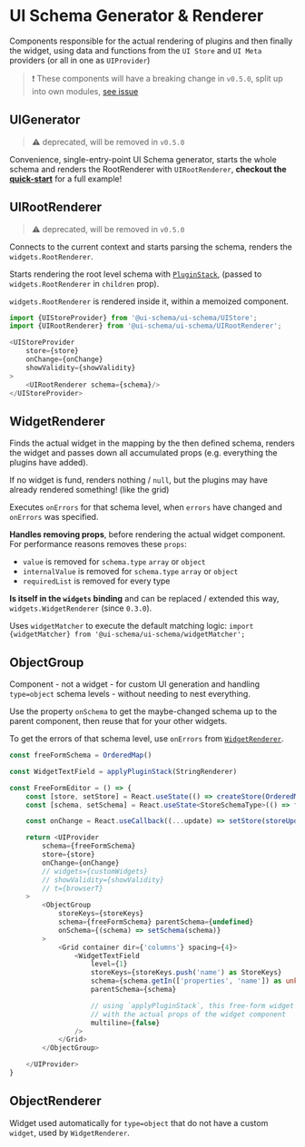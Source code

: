 # UI Schema Generator & Renderer

Components responsible for the actual rendering of plugins and then finally the widget, using data and functions from the `UI Store` and `UI Meta` providers (or all in one as `UIProvider`)

> ❗ These components will have a breaking change in `v0.5.0`, split up into own modules, [see issue](https://github.com/ui-schema/ui-schema/issues/100)

## UIGenerator

> ⚠ deprecated, will be removed in `v0.5.0`

Convenience, single-entry-point UI Schema generator, starts the whole schema and renders the RootRenderer with `UIRootRenderer`, **checkout the [quick-start](/quick-start)** for a full example!

## UIRootRenderer

> ⚠ deprecated, will be removed in `v0.5.0`

Connects to the current context and starts parsing the schema, renders the `widgets.RootRenderer`.

Starts rendering the root level schema with [`PluginStack`](/docs/core-pluginstack), (passed to `widgets.RootRenderer` in `children` prop).

`widgets.RootRenderer` is rendered inside it, within a memoized component.

```javascript
import {UIStoreProvider} from '@ui-schema/ui-schema/UIStore';
import {UIRootRenderer} from '@ui-schema/ui-schema/UIRootRenderer';

<UIStoreProvider
    store={store}
    onChange={onChange}
    showValidity={showValidity}
>
    <UIRootRenderer schema={schema}/>
</UIStoreProvider>
```

## WidgetRenderer

Finds the actual widget in the mapping by the then defined schema, renders the widget and passes down all accumulated props (e.g. everything the plugins have added).

If no widget is fund, renders nothing / `null`, but the plugins may have already rendered something! (like the grid)

Executes `onErrors` for that schema level, when `errors` have changed and `onErrors` was specified.

**Handles removing props**, before rendering the actual widget component. For performance reasons removes these `props`:

- `value` is removed for `schema.type` `array` or `object`
- `internalValue` is removed for `schema.type` `array` or `object`
- `requiredList` is removed for every type

**Is itself in the `widgets` binding** and can be replaced / extended this way, `widgets.WidgetRenderer` (since `0.3.0`).

Uses `widgetMatcher` to execute the default matching logic: `import {widgetMatcher} from '@ui-schema/ui-schema/widgetMatcher';`

## ObjectGroup

Component - not a widget - for custom UI generation and handling `type=object` schema levels - without needing to nest everything.

Use the property `onSchema` to get the maybe-changed schema up to the parent component, then reuse that for your other widgets.

To get the errors of that schema level, use `onErrors` from [`WidgetRenderer`](#widgetrenderer).

```typescript jsx
const freeFormSchema = OrderedMap()

const WidgetTextField = applyPluginStack(StringRenderer)

const FreeFormEditor = () => {
    const [store, setStore] = React.useState(() => createStore(OrderedMap()))
    const [schema, setSchema] = React.useState<StoreSchemaType>(() => freeFormSchema)

    const onChange = React.useCallback((...update) => setStore(storeUpdater(...update)), [setStore])

    return <UIProvider
        schema={freeFormSchema}
        store={store}
        onChange={onChange}
        // widgets={customWidgets}
        // showValidity={showValidity}
        // t={browserT}
    >
        <ObjectGroup
            storeKeys={storeKeys}
            schema={freeFormSchema} parentSchema={undefined}
            onSchema={(schema) => setSchema(schema)}
        >
            <Grid container dir={'columns'} spacing={4}>
                <WidgetTextField
                    level={1}
                    storeKeys={storeKeys.push('name') as StoreKeys}
                    schema={schema.getIn(['properties', 'name']) as unknown as StoreSchemaType}
                    parentSchema={schema}

                    // using `applyPluginStack`, this free-form widget is fully typed
                    // with the actual props of the widget component
                    multiline={false}
                />
            </Grid>
        </ObjectGroup>

    </UIProvider>
}
```

## ObjectRenderer

Widget used automatically for `type=object` that do not have a custom `widget`, used by `WidgetRenderer`.
